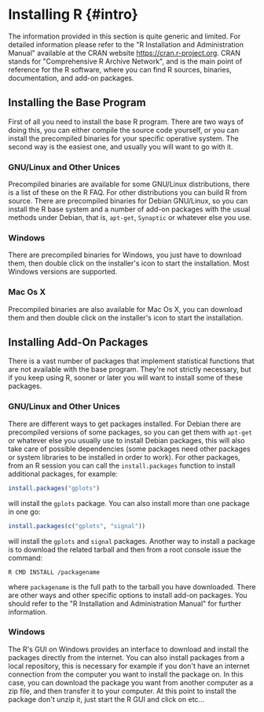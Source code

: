 # Installing R {#intro}



The information provided in this section is quite generic and limited. For detailed information please refer to the "R Installation and Administration Manual" available at the CRAN website https://cran.r-project.org. CRAN stands for "Comprehensive R Archive Network", and is the main point of reference for the R software, where you can find R sources, binaries, documentation, and add-on packages.

## Installing the Base Program

First of all you need to install the base R program. There are two ways of doing this, you can either compile the source code yourself, or you can install the precompiled binaries for your specific operative system. The second way is the easiest one, and usually you will want to go with it.

### GNU/Linux and Other Unices

Precompiled binaries are available for some GNU/Linux distributions, there is a list of these on the R FAQ. For other distributions you can build R from source.
There are precompiled binaries for Debian GNU/Linux, so you can install the R base system and a number of add-on packages with the usual methods under Debian, that is, `apt-get`, `Synaptic` or whatever else you use.

### Windows

There are precompiled binaries for Windows, you just have to download them, then double click on the installer's icon to start the installation. Most Windows versions are supported.

### Mac Os X

Precompiled binaries are also available for Mac Os X, you can download them and then double click on the installer's icon to start the installation.


## Installing Add-On Packages

There is a vast number of packages that implement statistical functions that are not available with the base program. They're not strictly necessary, but if you keep using R, sooner or later you will want to install some of these packages.

### GNU/Linux and Other Unices

There are different ways to get packages installed. For Debian there are precompiled versions of some packages, so you can get them with `apt-get` or whatever else you usually use to install Debian packages, this will also take care of possible dependencies (some packages need other packages or system libraries to be installed in order to work). For other packages, from an R session you can call the `install.packages` function to install additional packages, for example:

```r
install.packages("gplots")
```
will install the `gplots` package. You can also install more than one package in one go:

```r
install.packages(c("gplots", "signal"))
```
will install the `gplots` and `signal` packages. Another way to install a package is to download the related tarball and then from a root console issue the command:

	R CMD INSTALL /packagename

where `packagename` is the full path to the tarball you have downloaded. There are other ways and other specific options to install add-on packages. You should refer to the "R Installation and Administration Manual" for further information. 

### Windows

The R's GUI on Windows provides an interface to download and install the packages directly from the internet. You can also install packages from a local repository, this is necessary for example if you don't have an internet connection from the computer you want to install the package on. In this case, you can download the package you want from another computer as a zip file, and then transfer it to your computer. At this point to install the package don't unzip it, just start the R GUI and click on etc...


